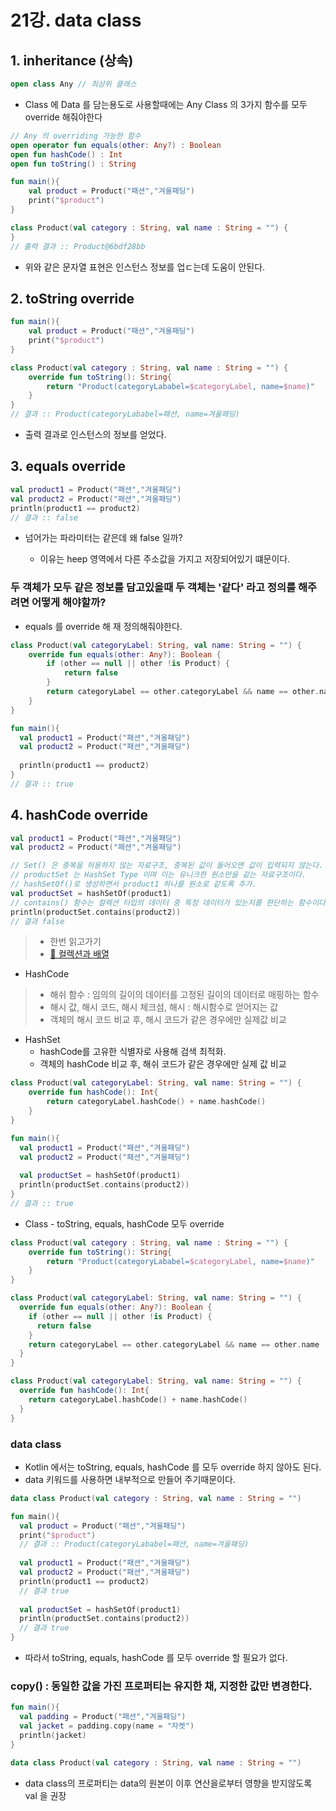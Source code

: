 # 21강. data class

## 1. inheritance (상속)

~~~kotlin
open class Any // 최상위 클래스
~~~
- Class 에 Data 를 담는용도로 사용할때에는 Any Class 의 3가지 함수를 모두 override 해줘야한다
~~~kotlin
// Any 의 overriding 가능한 함수
open operator fun equals(other: Any?) : Boolean
open fun hashCode() : Int
open fun toString() : String
~~~

~~~kotlin
fun main(){
    val product = Product("패션","겨울패딩")
    print("$product")  
}

class Product(val category : String, val name : String = "") {
}
// 출력 결과 :: Product@6bdf28bb
~~~

- 위와 같은 문자열 표현은 인스턴스 정보를 업ㄷ는데 도움이 안된다.

## 2. toString override
~~~kotlin
fun main(){
    val product = Product("패션","겨울패딩")
    print("$product")
}

class Product(val category : String, val name : String = "") {
    override fun toString(): String{
        return "Product(categoryLababel=$categoryLabel, name=$name)"
    }
}
// 결과 :: Product(categoryLababel=패션, name=겨울패딩)
~~~
- 출력 결과로 인스턴스의 정보를 얻었다.

## 3. equals override
~~~kotlin
val product1 = Product("패션","겨울패딩")
val product2 = Product("패션","겨울패딩")
println(product1 == product2)
// 결과 :: false
~~~
- 넘어가는 파라미터는 같은데 왜 false 일까?

  - 이유는 heep 영역에서 다른 주소값을 가지고 저장되어있기 떄문이다.

### 두 객체가 모두 같은 정보를 담고있을때 두 객체는 '같다' 라고 정의를 해주려면 어떻게 해야할까?

- equals 를 override 해 재 정의해줘야한다.

~~~kotlin
class Product(val categoryLabel: String, val name: String = "") {
    override fun equals(other: Any?): Boolean {
        if (other == null || other !is Product) {
            return false
        }
        return categoryLabel == other.categoryLabel && name == other.name
    }
}

fun main(){
  val product1 = Product("패션","겨울패딩")
  val product2 = Product("패션","겨울패딩")
  
  println(product1 == product2)
}
// 결과 :: true
~~~
## 4. hashCode override

~~~kotlin
val product1 = Product("패션","겨울패딩")
val product2 = Product("패션","겨울패딩")

// Set() 은 중복을 허용하지 않는 자료구조, 중복된 값이 들어오면 값이 입력되지 않는다.
// productSet 는 HashSet Type 이며 이는 유니크한 원소만을 같는 자료구조이다.
// hashSetOf()로 생성하면서 product1 하나를 원소로 같도록 추가.
val productSet = hashSetOf(product1)
// contains() 함수는 컬렉션 타입의 데이터 중 특정 데이터가 있는지를 판단하는 함수이다.
println(productSet.contains(product2)) 
// 결과 false
~~~
>- 한번 읽고가기
>  - [📌 컬렉션과 배열](https://medium.com/depayse/kotlin-collections-%EC%82%AC%EC%9A%A9%ED%95%98%EA%B8%B0-54ef2d60c61a)

- HashCode
>- 해쉬 함수 : 임의의 길이의 데이터를 고정된 길이의 데이터로 매핑하는 함수
>- 해시 값, 해시 코드, 해시 체크섬, 해시 : 해시함수로 얻어지는 값
>- 객체의 해시 코드 비교 후, 해시 코드가 같은 경우에만 실제값 비교

- HashSet 
  - hashCode를 고유한 식별자로 사용해 검색 최적화.
  - 객체의 hashCode 비교 후, 해쉬 코드가 같은 경우에만 실제 값 비교
  
~~~kotlin
class Product(val categoryLabel: String, val name: String = "") {
    override fun hashCode(): Int{
        return categoryLabel.hashCode() + name.hashCode()    
    }
}

fun main(){
  val product1 = Product("패션","겨울패딩")
  val product2 = Product("패션","겨울패딩")
  
  val productSet = hashSetOf(product1)
  println(productSet.contains(product2))
}
// 결과 :: true
~~~

- Class - toString, equals, hashCode 모두 override

~~~kotlin
class Product(val category : String, val name : String = "") {
    override fun toString(): String{
        return "Product(categoryLababel=$categoryLabel, name=$name)"
    }
}

class Product(val categoryLabel: String, val name: String = "") {
  override fun equals(other: Any?): Boolean {
    if (other == null || other !is Product) {
      return false
    }
    return categoryLabel == other.categoryLabel && name == other.name
  }
}

class Product(val categoryLabel: String, val name: String = "") {
  override fun hashCode(): Int{
    return categoryLabel.hashCode() + name.hashCode()
  }
}
~~~

### data class
- Kotlin 에서는 toString, equals, hashCode 를 모두 override 하지 않아도 된다.
- data 키워드를 사용하면 내부적으로 만들어 주기때문이다.
~~~kotlin
data class Product(val category : String, val name : String = "")

fun main(){
  val product = Product("패션","겨울패딩")
  print("$product")
  // 결과 :: Product(categoryLababel=패션, name=겨울패딩)
  
  val product1 = Product("패션","겨울패딩")
  val product2 = Product("패션","겨울패딩")
  println(product1 == product2)
  // 결과 true
  
  val productSet = hashSetOf(product1)
  println(productSet.contains(product2))
  // 결과 true
}
~~~
- 따라서 toString, equals, hashCode 를 모두 override 할 필요가 없다.

### copy() : 동일한 값을 가진 프로퍼티는 유지한 채, 지정한 값만 변경한다.
~~~kotlin
fun main(){
  val padding = Product("패션","겨울패딩")
  val jacket = padding.copy(name = "자켓")
  println(jacket)
}

data class Product(val category : String, val name : String = "")
~~~
- data class의 프로퍼티는 data의 원본이 이후 연산을로부터 영향을 받지않도록 val 을 권장 
